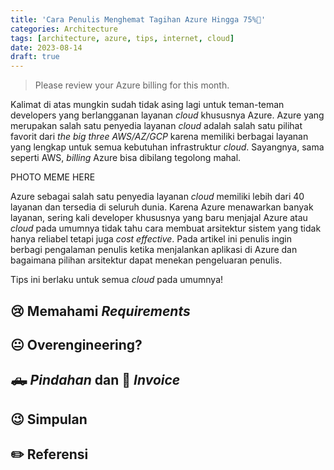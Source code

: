 ```yaml
---
title: 'Cara Penulis Menghemat Tagihan Azure Hingga 75%💸'
categories: Architecture
tags: [architecture, azure, tips, internet, cloud]
date: 2023-08-14
draft: true
---
```


> Please review your Azure billing for this month.

Kalimat di atas mungkin sudah tidak asing lagi untuk teman-teman developers yang berlangganan layanan *cloud* khususnya Azure. Azure yang merupakan salah satu penyedia layanan *cloud* adalah salah satu pilihat favorit dari *the big three AWS/AZ/GCP* karena memiliki berbagai layanan yang lengkap untuk semua kebutuhan infrastruktur *cloud*. Sayangnya, sama seperti AWS, *billing* Azure bisa dibilang tegolong mahal.

PHOTO MEME HERE

Azure sebagai salah satu penyedia layanan *cloud* memiliki lebih dari 40 layanan dan tersedia di seluruh dunia. Karena Azure menawarkan banyak layanan, sering kali developer khususnya yang baru menjajal Azure atau *cloud* pada umumnya tidak tahu cara membuat arsitektur sistem yang tidak hanya reliabel tetapi juga *cost effective*. Pada artikel ini penulis ingin berbagi pengalaman penulis ketika menjalankan aplikasi di Azure dan bagaimana pilihan arsitektur dapat menekan pengeluaran penulis.

Tips ini berlaku untuk semua *cloud* pada umumnya!

## 😢 Memahami *Requirements*


## 😐 Overengineering?

## 🛻 *Pindahan* dan 💸 *Invoice*

## 😉 Simpulan

## ✏️ Referensi
